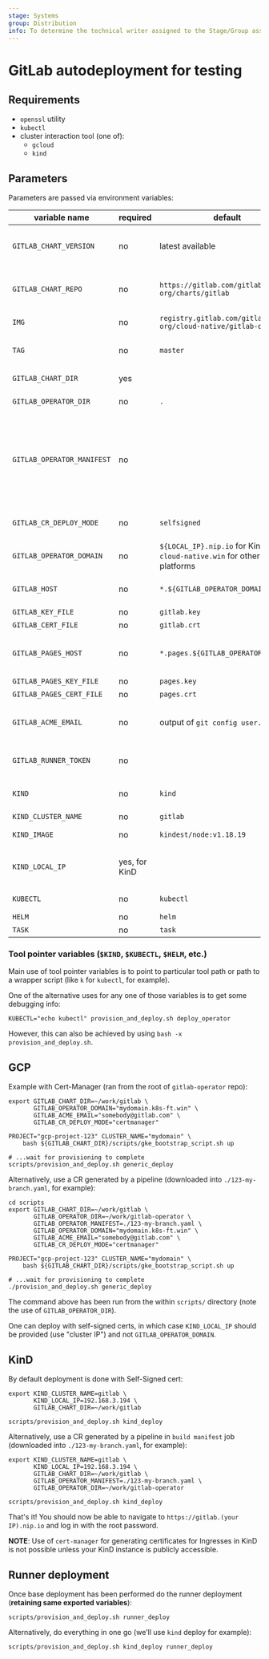 ```yaml
---
stage: Systems
group: Distribution
info: To determine the technical writer assigned to the Stage/Group associated with this page, see https://about.gitlab.com/handbook/product/ux/technical-writing/#assignments
---
```


# GitLab autodeployment for testing

## Requirements

- `openssl` utility
- `kubectl`
- cluster interaction tool (one of):
  - `gcloud`
  - `kind`
 
## Parameters

Parameters are passed via environment variables:

|       variable name        |   required    |                                default                                |                                                                                               description                                                                                                |
| -------------------------- | ------------- | --------------------------------------------------------------------- | -------------------------------------------------------------------------------------------------------------------------------------------------------------------------------------------------------- |
| `GITLAB_CHART_VERSION`     | no            | latest available                                                      | Chart version to use. Must align with the charts provided within `TAG` of the operator                                                                                                                   |
| `GITLAB_CHART_REPO`        | no            | `https://gitlab.com/gitlab-org/charts/gitlab`                         | GitLab Helm Chart repository HTTP URI. Mainly used to fetch default KinD configs.                                                                                                                        |
| `IMG`                      | no            | `registry.gitlab.com/gitlab-org/cloud-native/gitlab-operator`         | Operator Container Image Name                                                                                                                                                                            |
| `TAG`                      | no            | `master`                                                              | Operator Container Image Tag. Needs an override in most cases                                                                                                                                            |
| `GITLAB_CHART_DIR`         | yes           |                                                                       | path to a clone of GitLab Chart repo                                                                                                                                                                     |
| `GITLAB_OPERATOR_DIR`      | no            | `.`                                                                   | path to a clone of GitLab Operator repo                                                                                                                                                                  |
| `GITLAB_OPERATOR_MANIFEST` | no            |                                                                       | Optional reference to manifest for Operator deployment, if empty - auto-generated from `${GITLAB_OPERATOR_DIR}`. To note: to reference proper image and tag set up `IMG` and `TAG` environment variables |
| `GITLAB_CR_DEPLOY_MODE`    | no            | `selfsigned`                                                          | Select mode of deployment: `selfsigned` or `certmanager`                                                                                                                                                 |
| `GITLAB_OPERATOR_DOMAIN`   | no            | `${LOCAL_IP}.nip.io` for KinD, `cloud-native.win` for other platforms | Domain for GitLab (operator) deployment                                                                                                                                                                  |
| `GITLAB_HOST`              | no            | `*.${GITLAB_OPERATOR_DOMAIN}`                                         | Common name to use for GitLab endpoint self-signed cert                                                                                                                                                  |
| `GITLAB_KEY_FILE`          | no            | `gitlab.key`                                                          | Self-signed cert key file                                                                                                                                                                                |
| `GITLAB_CERT_FILE`         | no            | `gitlab.crt`                                                          | Self-signed cert file                                                                                                                                                                                    |
| `GITLAB_PAGES_HOST`        | no            | `*.pages.${GITLAB_OPERATOR_DOMAIN}`                                   | Common name to use for GitLab Pages endpoint self-signed cert                                                                                                                                            |
| `GITLAB_PAGES_KEY_FILE`    | no            | `pages.key`                                                           | Self-signed cert key file                                                                                                                                                                                |
| `GITLAB_PAGES_CERT_FILE`   | no            | `pages.crt`                                                           | Self-signed cert file                                                                                                                                                                                    |
| `GITLAB_ACME_EMAIL`        | no            | output of `git config user.email`                                     | Email used for cert-manager. Not necessary in KinD deployments                                                                                                                                           |
| `GITLAB_RUNNER_TOKEN`      | no            |                                                                       | Runner Token, if empty it's auto-retrieved from running GitLab Instance                                                                                                                                  |
| `KIND`                     | no            | `kind`                                                                | command line executable name for KinD                                                                                                                                                                    |
| `KIND_CLUSTER_NAME`        | no            | `gitlab`                                                              | KinD cluster name                                                                                                                                                                                        |
| `KIND_IMAGE`               | no            | `kindest/node:v1.18.19`                                               | value of `--image` argument for KinD                                                                                                                                                                     |
| `KIND_LOCAL_IP`            | yes, for KinD |                                                                       | Local IP required to provision Certs etc for the domain `${LOCAL_IP}.nip.io`                                                                                                                             |
| `KUBECTL`                  | no            | `kubectl`                                                             | path to `kubectl` command                                                                                                                                                                                |
| `HELM`                     | no            | `helm`                                                                | path to `helm` command                                                                                                                                                                                   |
| `TASK`                     | no            | `task`                                                                | path to `task` command                                                                                                                                                                                   |

### Tool pointer variables (`$KIND`, `$KUBECTL`, `$HELM`, etc.)

Main use of tool pointer variables is to point to particular tool path or path to a wrapper script (like `k` for `kubectl`, for example).

One of the alternative uses for any one of those variables is to get some debugging info:

```shell
KUBECTL="echo kubectl" provision_and_deploy.sh deploy_operator
```

However, this can also be achieved by using `bash -x provision_and_deploy.sh`.

## GCP

Example with Cert-Manager (ran from the root of `gitlab-operator` repo):

```shell
export GITLAB_CHART_DIR=~/work/gitlab \
       GITLAB_OPERATOR_DOMAIN="mydomain.k8s-ft.win" \
       GITLAB_ACME_EMAIL="somebody@gitlab.com" \
       GITLAB_CR_DEPLOY_MODE="certmanager"

PROJECT="gcp-project-123" CLUSTER_NAME="mydomain" \
    bash ${GITLAB_CHART_DIR}/scripts/gke_bootstrap_script.sh up

# ...wait for provisioning to complete
scripts/provision_and_deploy.sh generic_deploy
```

Alternatively, use a CR generated by a pipeline (downloaded into `./123-my-branch.yaml`, for example):

```shell
cd scripts
export GITLAB_CHART_DIR=~/work/gitlab \
       GITLAB_OPERATOR_DIR=~/work/gitlab-operator \
       GITLAB_OPERATOR_MANIFEST=./123-my-branch.yaml \
       GITLAB_OPERATOR_DOMAIN="mydomain.k8s-ft.win" \
       GITLAB_ACME_EMAIL="somebody@gitlab.com" \
       GITLAB_CR_DEPLOY_MODE="certmanager"

PROJECT="gcp-project-123" CLUSTER_NAME="mydomain" \
    bash ${GITLAB_CHART_DIR}/scripts/gke_bootstrap_script.sh up

# ...wait for provisioning to complete
./provision_and_deploy.sh generic_deploy
```

The command above has been run from the within `scripts/` directory (note the use of `GITLAB_OPERATOR_DIR`).

One can deploy with self-signed certs, in which case `KIND_LOCAL_IP` should be provided (use "cluster IP") and not `GITLAB_OPERATOR_DOMAIN`.

## KinD

By default deployment is done with Self-Signed cert:

```shell
export KIND_CLUSTER_NAME=gitlab \
       KIND_LOCAL_IP=192.168.3.194 \
       GITLAB_CHART_DIR=~/work/gitlab

scripts/provision_and_deploy.sh kind_deploy
```

Alternatively, use a CR generated by a pipeline in `build manifest` job (downloaded into `./123-my-branch.yaml`, for example):

```shell
export KIND_CLUSTER_NAME=gitlab \
       KIND_LOCAL_IP=192.168.3.194 \
       GITLAB_CHART_DIR=~/work/gitlab \
       GITLAB_OPERATOR_MANIFEST=./123-my-branch.yaml \
       GITLAB_OPERATOR_DIR=~/work/gitlab-operator

scripts/provision_and_deploy.sh kind_deploy
```

That's it! You should now be able to navigate to `https://gitlab.(your IP).nip.io` and log in with the root password.

**NOTE**: Use of `cert-manager` for generating certificates for Ingresses in KinD is not possible unless your KinD instance is publicly accessible.

## Runner deployment

Once base deployment has been performed do the runner deployment (**retaining same exported variables**):

```shell
scripts/provision_and_deploy.sh runner_deploy
```

Alternatively, do everything in one go (we'll use `kind` deploy for example):

```shell
scripts/provision_and_deploy.sh kind_deploy runner_deploy
```
